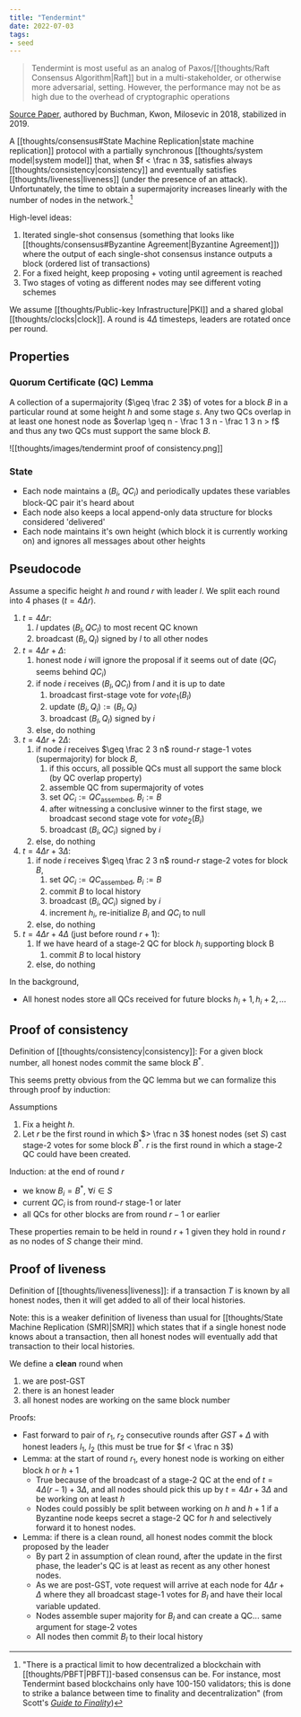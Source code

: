 ```yaml
---
title: "Tendermint"
date: 2022-07-03
tags:
- seed
---
```


> Tendermint is most useful as an analog of Paxos/[[thoughts/Raft Consensus Algorithm|Raft]] but in a multi-stakeholder, or otherwise more adversarial, setting. However, the performance may not be as high due to the overhead of cryptographic operations

[Source Paper](https://tendermint.com/static/docs/tendermint.pdf), authored by Buchman, Kwon, Milosevic in 2018, stabilized in 2019.

A [[thoughts/consensus#State Machine Replication|state machine replication]] protocol with a partially synchronous [[thoughts/system model|system model]] that, when $f < \frac n 3$, satisfies always [[thoughts/consistency|consistency]] and eventually satisfies [[thoughts/liveness|liveness]] (under the presence of an attack). Unfortunately, the time to obtain a supermajority increases linearly with the number of nodes in the network.[^1]

[^1]: "There is a practical limit to how decentralized a blockchain with [[thoughts/PBFT|PBFT]]-based consensus can be. For instance, most Tendermint based blockchains only have 100-150 validators; this is done to strike a balance between time to finality and decentralization" (from Scott's *[Guide to Finality](https://www.smsunarto.com/blog/guide-to-finality)*)

High-level ideas:
1. Iterated single-shot consensus (something that looks like [[thoughts/consensus#Byzantine Agreement|Byzantine Agreement]]) where the output of each single-shot consensus instance outputs a block (ordered list of transactions)
2. For a fixed height, keep proposing + voting until agreement is reached
3. Two stages of voting as different nodes may see different voting schemes

We assume [[thoughts/Public-key Infrastructure|PKI]] and a shared global [[thoughts/clocks|clock]]. A round is $4 \Delta$ timesteps, leaders are rotated once per round.

## Properties
### Quorum Certificate (QC) Lemma
A collection of a supermajority ($\geq \frac 2 3$) of votes for a block $B$ in a particular round at some height $h$ and some stage $s$. Any two QCs overlap in at least one honest node as $overlap \geq n - \frac 1 3 n - \frac 1 3 n > f$ and thus any two QCs must support the same block $B$.

![[thoughts/images/tendermint proof of consistency.png]]

### State
- Each node maintains a ($B_i$, $QC_i$) and periodically updates these variables block-QC pair it's heard about
- Each node also keeps a local append-only data structure for blocks considered 'delivered'
- Each node maintains it's own height (which block it is currently working on) and ignores all messages about other heights

## Pseudocode
Assume a specific height $h$ and round $r$ with leader $l$. We split each round into 4 phases ($t = 4 \Delta r$).

1. $t = 4 \Delta r$: 
	1. $l$ updates $(B_l,QC_l)$ to most recent QC known
	2. broadcast $(B_l, Q_l)$ signed by $l$ to all other nodes
2. $t = 4\Delta r + \Delta$:
	1. honest node $i$ will ignore the proposal if it seems out of date ($QC_l$ seems behind $QC_i$)
	2. if node $i$ receives $(B_l, QC_l)$ from $l$ and it is up to date
		1. broadcast first-stage vote for $vote_1(B_l)$
		2. update $(B_i, Q_i) := (B_l, Q_l)$
		3. broadcast $(B_l, Q_l)$ signed by $i$
	3. else, do nothing
3. $t = 4 \Delta r + 2\Delta$:
	1. if node $i$ receives $\geq \frac 2 3 n$ round-$r$ stage-1 votes (supermajority) for block $B$,
		1. if this occurs, all possible QCs must all support the same block (by QC overlap property)
		2. assemble QC from supermajority of votes
		3. set $QC_i := QC_\textrm{assembed}$, $B_i := B$
		4. after witnessing a conclusive winner to the first stage, we broadcast second stage vote for $vote_2(B_i)$
		5. broadcast $(B_i, QC_i)$ signed by $i$
	2. else, do nothing
4. $t = 4\Delta r + 3 \Delta$:
	1. if node $i$ receives $\geq \frac 2 3 n$ round-$r$ stage-2 votes for block $B$,
		1. set $QC_i := QC_\textrm{assembed}$, $B_i := B$
		2. commit $B$ to local history
		3. broadcast $(B_i, QC_i)$ signed by $i$
		4. increment $h_i$, re-initialize $B_i$ and $QC_i$ to null
	2. else, do nothing
5. $t = 4 \Delta r + 4 \Delta$ (just before round $r + 1$):
	1. If we have heard of a stage-2 QC for block $h_i$ supporting block B
		1. commit $B$ to local history
	2. else, do nothing

In the background,
- All honest nodes store all QCs received for future blocks $h_i + 1, h_i + 2, \dots$

## Proof of consistency
Definition of [[thoughts/consistency|consistency]]: For a given block number, all honest nodes commit the same block $B^*$.

This seems pretty obvious from the QC lemma but we can formalize this through proof by induction:

Assumptions
1. Fix a height $h$.
2. Let $r$ be the first round in which $> \frac n 3$ honest nodes (set $S$) cast stage-2 votes for some block $B^*$. $r$ is the first round in which a stage-2 QC could have been created.

Induction: at the end of round $r$
- we know $B_i = B^*$, $\forall i \in S$ 
- current $QC_i$ is from round-$r$ stage-1 or later
- all QCs for other blocks are from round $r - 1$ or earlier

These properties remain to be held in round $r + 1$ given they hold in round $r$ as no nodes of $S$ change their mind.

## Proof of liveness
Definition of [[thoughts/liveness|liveness]]: if a transaction $T$ is known by all honest nodes, then it will get added to all of their local histories.

Note: this is a weaker definition of liveness than usual for [[thoughts/State Machine Replication (SMR)|SMR]] which states that if a single honest node knows about a transaction, then all honest nodes will eventually add that transaction to their local histories.

We define a **clean** round when
1. we are post-GST
2. there is an honest leader
3. all honest nodes are working on the same block number

Proofs:
- Fast forward to pair of $r_1$, $r_2$ consecutive rounds after $GST + \Delta$ with honest leaders $l_1$, $l_2$ (this must be true for $f < \frac n 3$)
- Lemma: at the start of round $r_1$, every honest node is working on either block $h$ or $h+1$
	- True because of the broadcast of a stage-2 QC at the end of $t = 4\Delta (r - 1) + 3 \Delta$, and all nodes should pick this up by $t = 4 \Delta r + 3 \Delta$ and be working on at least $h$
	- Nodes could possibly be split between working on $h$ and $h + 1$ if a Byzantine node keeps secret a stage-2 QC for $h$ and selectively forward it to honest nodes.
- Lemma: if there is a clean round, all honest nodes commit the block proposed by the leader
	- By part 2 in assumption of clean round, after the update in the first phase, the leader's QC is at least as recent as any other honest nodes.
	- As we are post-GST, vote request will arrive at each node for $4 \Delta r + \Delta$ where they all broadcast stage-1 votes for $B_l$ and have their local variable updated.
	- Nodes assemble super majority for $B_l$ and can create a QC... same argument for stage-2 votes
	- All nodes then commit $B_l$ to their local history


